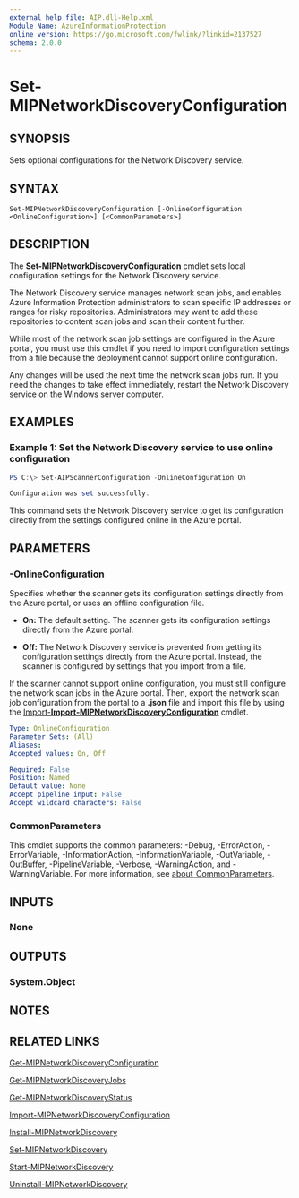 ```yaml
---
external help file: AIP.dll-Help.xml
Module Name: AzureInformationProtection
online version: https://go.microsoft.com/fwlink/?linkid=2137527
schema: 2.0.0
---
```


# Set-MIPNetworkDiscoveryConfiguration

## SYNOPSIS
Sets optional configurations for the Network Discovery service.

## SYNTAX

```
Set-MIPNetworkDiscoveryConfiguration [-OnlineConfiguration <OnlineConfiguration>] [<CommonParameters>]
```

## DESCRIPTION
The **Set-MIPNetworkDiscoveryConfiguration** cmdlet sets local configuration settings for the Network Discovery service.

The Network Discovery service manages network scan jobs, and enables Azure Information Protection administrators to scan specific IP addresses or ranges for risky repositories. Administrators may want to add these repositories to content scan jobs and scan their content further.

While most of the network scan job settings are configured in the Azure portal, you must use this cmdlet if you need to import configuration settings from a file because the deployment cannot support online configuration.

Any changes will be used the next time the network scan jobs run. If you need the changes to take effect immediately, restart the Network Discovery service on the Windows server computer.

## EXAMPLES

### Example 1: Set the Network Discovery service to use online configuration

``` powershell
PS C:\> Set-AIPScannerConfiguration -OnlineConfiguration On

Configuration was set successfully.
```

This command sets the Network Discovery service to get its configuration directly from the settings configured online in the Azure portal.


## PARAMETERS

### -OnlineConfiguration
Specifies whether the scanner gets its configuration settings directly from the Azure portal, or uses an offline configuration file.

- **On:** The default setting. The scanner gets its configuration settings directly from the Azure portal.

- **Off:** The Network Discovery service is prevented from getting its configuration settings directly from the Azure portal. Instead, the scanner is configured by settings that you import from a file. 

If the scanner cannot support online configuration, you must still configure the network scan jobs in the Azure portal. Then, export the network scan job configuration from the portal to a **.json** file and import this file by using the [Import-**Import-MIPNetworkDiscoveryConfiguration**](./Import-MIPNetworkDiscoveryConfiguration.md) cmdlet.

```yaml
Type: OnlineConfiguration
Parameter Sets: (All)
Aliases:
Accepted values: On, Off

Required: False
Position: Named
Default value: None
Accept pipeline input: False
Accept wildcard characters: False
```

### CommonParameters
This cmdlet supports the common parameters: -Debug, -ErrorAction, -ErrorVariable, -InformationAction, -InformationVariable, -OutVariable, -OutBuffer, -PipelineVariable, -Verbose, -WarningAction, and -WarningVariable. For more information, see [about_CommonParameters](/powershell/module/microsoft.powershell.core/about/about_commonparameters).

## INPUTS

### None

## OUTPUTS

### System.Object
## NOTES

## RELATED LINKS
[Get-MIPNetworkDiscoveryConfiguration](Get-MIPNetworkDiscoveryConfiguration.md)

[Get-MIPNetworkDiscoveryJobs](Get-MIPNetworkDiscoveryJobs.md)

[Get-MIPNetworkDiscoveryStatus](Get-MIPNetworkDiscoveryStatus.md)

[Import-MIPNetworkDiscoveryConfiguration](Import-MIPNetworkDiscoveryConfiguration.md)

[Install-MIPNetworkDiscovery](Install-MIPNetworkDiscovery.md)

[Set-MIPNetworkDiscovery](Set-MIPNetworkDiscovery.md)

[Start-MIPNetworkDiscovery](Start-MIPNetworkDiscovery.md)

[Uninstall-MIPNetworkDiscovery](Uninstall-MIPNetworkDiscovery.md)